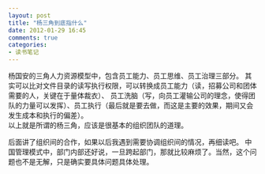 ```yaml
---
layout: post
title: "杨三角到底指什么"
date: 2012-01-29 16:45
comments: true
categories: 
- 读书笔记
---
```


杨国安的三角人力资源模型中，包含员工能力、员工思维、员工治理三部分。
其实可以比对文件目录的读写执行权限，可以转换成员工能力（读，招募公司和团体需要的人，关键在于量体裁衣）、
员工洗脑（写，向员工灌输公司的理念，使得团队的力量可以发挥）、员工执行（最后就是要去做，而这是主要的效果，期间又会发生成本和执行的偏差）。  
以上就是所谓的杨三角，应该是很基本的组织团队的道理。

后面讲了组织间的合作，如果以后我遇到需要协调组织间的情况，再细读吧。
中国管理模式中，部门内部还好说，一旦跨起部门，那就比较麻烦了。当然，这个问题也不是无解，只是确实要具体问题具体处理。
